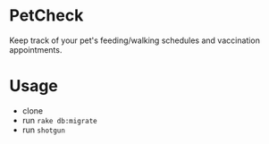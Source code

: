 # PetCheck
Keep track of your pet's feeding/walking schedules and vaccination appointments.

# Usage
- clone
- run `rake db:migrate`
- run `shotgun`
